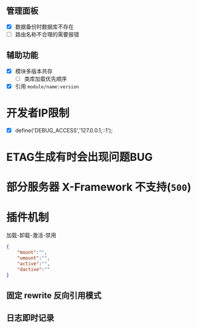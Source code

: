 ## 管理面板
- [x] 数据备份时数据库不存在
- [ ] 路由名称不合理的需要报错

## 辅助功能
- [x] 模块多版本共存
    - [ ] 类库加载优先顺序
- [x] 引用 `module/name:version`

# 开发者IP限制
- [x] define('DEBUG_ACCESS','127.0.0.1,::1');

# ETAG生成有时会出现问题BUG
# 部分服务器 X-Framework 不支持(`500`)

# 插件机制
加载-卸载-激活-禁用
```json
{
    "mount":"",
    "umount":"",
    "active":"",
    "dactive":""
}
```


## 固定 rewrite 反向引用模式
## 日志即时记录